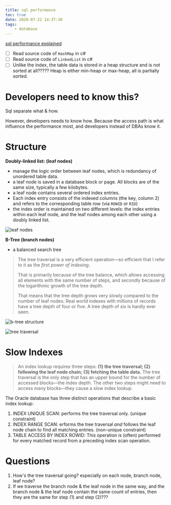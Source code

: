 ```yaml
---
title: sql performance
toc: true
date: 2020-07-22 14:37:30
tags:
	- database
---
```


[sql performance explained](https://use-the-index-luke.com/sql/anatomy)

- [ ] Read source code of `HashMap` in c#
- [ ] Read source code of `LinkedList` in c#
- [ ] Unlike the index, the table data is stored in a heap structure and is not sorted at all?????  Heap is either min-heap or max-heap, all is partially sorted.

# Developers need to know this?

Sql separate what & how.

However, developers needs to know how. Because the access path is what influence the performance most, and developers instead of DBAs know it.

# Structure

**Doubly-linked list: (leaf nodes)**

* manage the logic order between leaf nodes, which is redundancy of unordered table data.
* a leaf node is saved in a database block or page. All blocks are of the same size, typically a few kilobytes.
* a leaf node contains several ordered index entries.
* Each index entry consists of the indexed columns (the key, column 2) and refers to the corresponding table row (via `ROWID` or `RID`)
*  the index order is maintained on two different levels: the index entries within each leaf node, and the leaf nodes among each other using a doubly linked list.

![leaf nodes](https://use-the-index-luke.com/static/fig01_01_index_leaf_nodes.en.MMHwYDFb.png)

**B-Tree (branch nodes)**

* a balanced search tree

> The tree traversal is a very efficient operation—so efficient that I refer to it as the *first power of indexing*.
>
> That is primarily because of the tree balance, which allows accessing all elements with the same number of steps, and secondly because of the logarithmic growth of the tree depth.
>
>  That means that the tree depth grows very slowly compared to the number of leaf nodes. Real world indexes with millions of records have a tree depth of four or five. A tree depth of six is hardly ever seen. 

![b-tree structure](https://use-the-index-luke.com/static/fig01_02_tree_structure.en.BdEzalqw.png)

![tree traversal](https://use-the-index-luke.com/static/fig01_03_tree_traversal.en.niC7Q5jq.png)

# Slow Indexes

> An index lookup requires three steps: **(1) the tree traversal; (2) following the leaf node chain; (3) fetching the table data.** The tree traversal is the only step that has an upper bound for the number of accessed blocks—the index depth. The other two steps might need to access many blocks—they cause a slow index lookup.

The Oracle database has three distinct operations that describe a basic index lookup:

1. INDEX UNIQUE SCAN: performs the tree traversal only. (unique constraint)
2. INDEX RANGE SCAN: erforms the tree traversal *and* follows the leaf node chain to find all matching entries. (non-unique constraint)
3. TABLE ACCESS BY INDEX ROWID: This operation is (often) performed for every matched record from a preceding index scan operation.

# Questions

1. How's the tree traversal going? especially on each node, branch node, leaf node?
2. If we traverse the branch node & the leaf node in the same way, and the branch node & the leaf node contain the same count of entries, then they are the same for step (1) and step (2)???